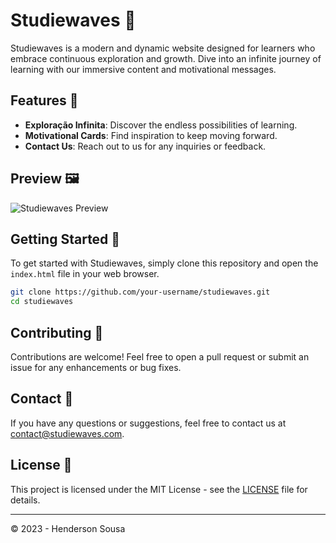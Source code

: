# Studiewaves 🌊

Studiewaves is a modern and dynamic website designed for learners who embrace continuous exploration and growth. Dive into an infinite journey of learning with our immersive content and motivational messages.

## Features 🚀

- **Exploração Infinita**: Discover the endless possibilities of learning.
- **Motivational Cards**: Find inspiration to keep moving forward.
- **Contact Us**: Reach out to us for any inquiries or feedback.

## Preview 🖼️

![Studiewaves Preview](./Preview.png)

## Getting Started 🎉

To get started with Studiewaves, simply clone this repository and open the `index.html` file in your web browser.

```bash
git clone https://github.com/your-username/studiewaves.git
cd studiewaves
```

## Contributing 🤝

Contributions are welcome! Feel free to open a pull request or submit an issue for any enhancements or bug fixes.

## Contact 📧

If you have any questions or suggestions, feel free to contact us at [contact@studiewaves.com](mailto:contact@studiewaves.com).

## License 📄

This project is licensed under the MIT License - see the [LICENSE](./LICENSE) file for details.

---

© 2023 - Henderson Sousa
